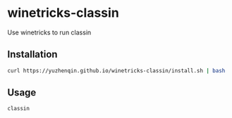 # winetricks-classin
Use winetricks to run classin

## Installation
```bash
curl https://yuzhenqin.github.io/winetricks-classin/install.sh | bash
```

## Usage
```bash
classin
```
